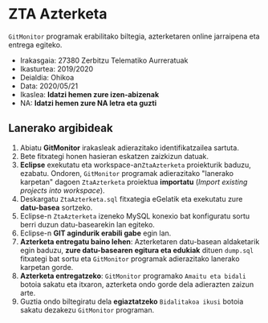 # ZTA Azterketa

`GitMonitor` programak erabilitako biltegia, azterketaren online jarraipena eta entrega egiteko.

* Irakasgaia: 27380 Zerbitzu Telematiko Aurreratuak
* Ikasturtea: 2019/2020
* Deialdia: Ohikoa
* Data: 2020/05/21
* Ikaslea: **Idatzi hemen zure izen-abizenak**
* NA: **Idatzi hemen zure NA letra eta guzti**

## Lanerako argibideak

1. Abiatu **GitMonitor** irakasleak adierazitako identifikatzailea sartuta.
2. Bete fitxategi honen hasieran eskatzen zaizkizun datuak.
3. **Eclipse** exekutatu eta workspace-an`ZtaAzterketa` proiekturik baduzu, ezabatu. Ondoren, `GitMonitor` programak adierazitako "lanerako karpetan" dagoen `ZtaAzterketa` proiektua **importatu** (*Import existing projects into workspace*).
4. Deskargatu `ZtaAzterketa.sql` fitxategia eGelatik eta exekutatu zure **datu-basea** sortzeko.
5. Eclipse-n `ZtaAzterketa` izeneko MySQL konexio bat konfiguratu sortu berri duzun datu-basearekin lan egiteko.
6. Eclipse-n **GIT agindurik erabili gabe** egin lan.
7. **Azterketa entregatu baino lehen**: Azterketaren datu-basean aldaketarik egin baduzu, **zure datu-basearen egitura eta edukiak** dituen `dump.sql` fitxategi bat sortu eta `GitMonitor` programak adierazitako lanerako karpetan gorde.
8. **Azterketa entregatzeko**: `GitMonitor` programako `Amaitu eta bidali` botoia sakatu eta itxaron, azterketa ondo gorde dela adierazten zaizun arte.
9. Guztia ondo biltegiratu dela **egiaztatzeko** `Bidalitakoa ikusi` botoia sakatu dezakezu `GitMonitor` programan.
